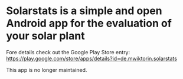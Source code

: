 # Solarstats is a simple and open Android app for the evaluation of your solar plant

Fore details check out the Google Play Store entry: https://play.google.com/store/apps/details?id=de.mwiktorin.solarstats

This app is no longer maintained.

